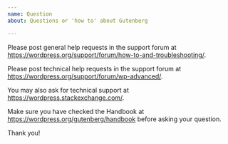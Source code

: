 ```yaml
---
name: Question
about: Questions or 'how to' about Gutenberg

---
```


Please post general help requests in the support forum at https://wordpress.org/support/forum/how-to-and-troubleshooting/.

Please post technical help requests in the support forum at https://wordpress.org/support/forum/wp-advanced/. 

You may also ask for technical support at https://wordpress.stackexchange.com/.

Make sure you have checked the Handbook at https://wordpress.org/gutenberg/handbook before asking your question.

Thank you!
